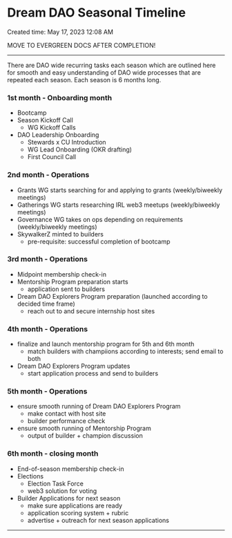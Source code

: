 # Dream DAO Seasonal Timeline

Created time: May 17, 2023 12:08 AM

MOVE TO EVERGREEN DOCS AFTER COMPLETION!

---

There are DAO wide recurring tasks each season which are outlined here for smooth and easy understanding of DAO wide processes that are repeated each season. Each season is 6 months long.

### 1st month - Onboarding month

- Bootcamp
- Season Kickoff Call
    - WG Kickoff Calls
- DAO Leadership Onboarding
    - Stewards x CU Introduction
    - WG Lead Onboarding (OKR drafting)
    - First Council Call

### 2nd month - Operations

- Grants WG starts searching for and applying to grants (weekly/biweekly meetings)
- Gatherings WG starts researching IRL web3 meetups (weekly/biweekly meetings)
- Governance WG takes on ops depending on requirements (weekly/biweekly meetings)
- SkywalkerZ minted to builders
    - pre-requisite: successful completion of bootcamp

### 3rd month - Operations

- Midpoint membership check-in
- Mentorship Program preparation starts
    - application sent to builders
- Dream DAO Explorers Program preparation (launched according to decided time frame)
    - reach out to and secure internship host sites

### 4th month - Operations

- finalize and launch mentorship program for 5th and 6th month
    - match builders with champiions according to interests; send email to both
- Dream DAO Explorers Program updates
    - start application process and send to builders

### 5th month - Operations

- ensure smooth running of Dream DAO Explorers Program
    - make contact with host site
    - builder performance check
- ensure smooth running of Mentorship Program
    - output of builder + champion discussion

### 6th month - closing month

- End-of-season membership check-in
- Elections
    - Election Task Force
    - web3 solution for voting
- Builder Applications for next season
    - make sure applications are ready
    - application scoring system + rubric
    - advertise + outreach for next season applications

---